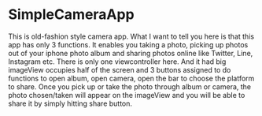 # SimpleCameraApp
This is old-fashion style camera app. What I want to tell you here is that this app has only 3 functions. It enables you taking a photo, picking up photos out of your iphone photo album and sharing photos online like Twitter, Line, Instagram etc.
There is only one viewcontroller here. And it had big imageView occupies half of the screen and 3 buttons assigned to do functions to open album, open camera, open the bar to choose the platform to share.
Once you pick up or take the photo through album or camera, the photo chosen/taken will appear on the imageView and you will be able to share it by simply hitting share button.

